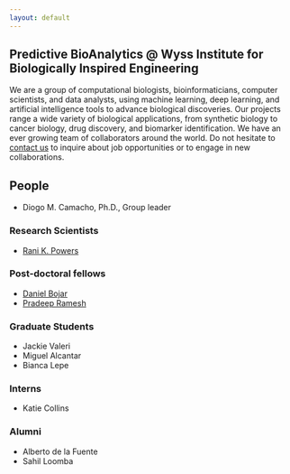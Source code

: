 ```yaml
---
layout: default
---
```


## Predictive BioAnalytics @ Wyss Institute for Biologically Inspired Engineering

We are a group of computational biologists, bioinformaticians, computer scientists, and data analysts, using machine learning, deep learning, and artificial intelligence tools to advance biological discoveries. Our projects range a wide variety of biological applications, from synthetic biology to cancer biology, drug discovery, and biomarker identification. We have an ever growing team of collaborators around the world. Do not hesitate to [contact us](mailto:diogo.camacho@wyss.harvard.edu) to inquire about job opportunities or to engage in new collaborations. 

## People

 - Diogo M. Camacho, Ph.D., Group leader
 
 ### Research Scientists
 - [Rani K. Powers](mailto:rani.powers@wyss.harvard.edu)
 
 ### Post-doctoral fellows
 - [Daniel Bojar](mailto:daniel.bojar@wyss.harvard.edu)
 - [Pradeep Ramesh](mailto:pradeep.ramesh@wyss.harvard.edu)
 
 ### Graduate Students
 - Jackie Valeri
 - Miguel Alcantar
 - Bianca Lepe
 
 ### Interns
 - Katie Collins
 
 ### Alumni
 - Alberto de la Fuente
 - Sahil Loomba
